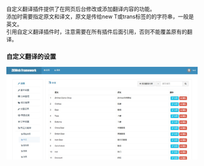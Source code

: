 自定义翻译插件提供了在网页后台修改或添加翻译内容的功能。<br/>
添加时需要指定原文和译文，原文是传给new T或trans标签的的字符串，一般是英文。<br/>
引用自定义翻译插件时，注意需要在所有插件后面引用，否则不能覆盖原有的翻译。<br/>

### 自定义翻译的设置

![自定义翻译的设置](../img/custom_translate.jpg)

